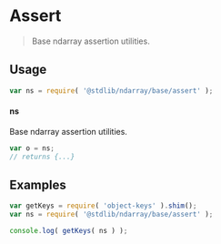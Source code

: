 # Assert

> Base ndarray assertion utilities.

<section class="usage">

## Usage

```javascript
var ns = require( '@stdlib/ndarray/base/assert' );
```

#### ns

Base ndarray assertion utilities.

```javascript
var o = ns;
// returns {...}
```

</section>

<!-- /.usage -->

<section class="examples">

## Examples

<!-- TODO: better examples -->

<!-- eslint no-undef: "error" -->

```javascript
var getKeys = require( 'object-keys' ).shim();
var ns = require( '@stdlib/ndarray/base/assert' );

console.log( getKeys( ns ) );
```

</section>

<!-- /.examples -->

<section class="links">

</section>

<!-- /.links -->
